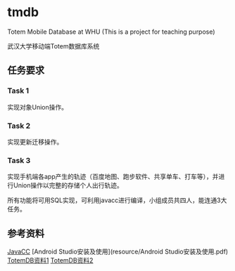 # tmdb

Totem Mobile Database at WHU (This is a project for teaching purpose)

武汉大学移动端Totem数据库系统

## 任务要求

### Task 1

实现对象Union操作。

### Task 2

实现更新迁移操作。

### Task 3

实现手机端各app产生的轨迹（百度地图、跑步软件、共享单车、打车等），并进行Union操作以完整的存储个人出行轨迹。

所有功能将可用SQL实现，可利用javacc进行编译，小组成员共四人，能连通3大任务。

## 参考资料

[JavaCC](resource/javaCC编译.pdf)
[Android Studio安装及使用](resource/Android Studio安装及使用.pdf)
[TotemDB资料1](http://totemdb.whu.edu.cn/upload/202102/02/202102022020113648.pdf)
[TotemDB资料2](http://totemdb.whu.edu.cn/upload/202102/02/202102022020276488.pdf)